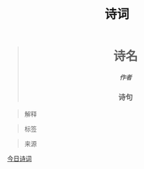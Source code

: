 ﻿---
title: 诗词
layout: page
comments: false
---

<blockquote id="jinrishici" class="blockquote-center">
<h1 align="center" id="jinrishici-title" >诗名</h1>
<h5 align="center" id="jinrishici-dynasty-author" >作者</h5>
<h3 align="center" id="jinrishici-content">诗句</h3>
</blockquote>

> 解释

<p align="left" id="jinrishici-translate"></p>

> 标签

<p align="left" id="jinrishici-match-tags"></p>

> 来源

[今日诗词](https://www.jinrishici.com/)  


<style type="text/css">
#jinrishici-title,#jinrishici-dynasty-author,#jinrishici-content{
    font-family: KaiTi, 'Segoe UI', 'Lucida Grande', Helvetica, Arial, 'Microsoft YaHei', FreeSans, Arimo, 'Droid Sans','wenquanyi micro hei','Hiragino Sans GB', 'Hiragino Sans GB W3', sans-serif;
 }
</style>

<!-- 今日诗词 文档https://www.jinrishici.com/doc/#return-->
<script src="https://sdk.jinrishici.com/v2/browser/jinrishici.js" charset="utf-8"></script>
<script type="text/javascript">
  jinrishici.load(function(result) {
    // 自己的处理逻辑
    console.log(result)
    console.log('今日诗词：'+result.toString())
    var content = result.data.content;
    var author = result.data.origin.author;
    var dynasty = result.data.origin.dynasty;
    var title = result.data.origin.title
    var jrscStr = content + " —— " + "["+dynasty+"]"+ author + "《"+title+"》";

    var o_title = result.data.origin.title;
    var o_content = result.data.origin.content;
    var o_author = result.data.origin.author;
    var o_dynasty = result.data.origin.dynasty;
    var o_dynasty_author = "["+o_dynasty+"] "+ o_author;
    var o_translate = result.data.origin.translate;
    var o_match_tags = result.data.matchTags;

    document.getElementById('jinrishici-title').innerText = (null == o_title) ? "无" : o_title;
    document.getElementById('jinrishici-dynasty-author').innerText = (null == o_dynasty_author) ? "无" : o_dynasty_author;
    document.getElementById('jinrishici-content').innerText = (null == o_content) ? "无" : o_content.toString().replace(/。,|？,|！,|；,|：,|——,/g,'。\n');
    document.getElementById('jinrishici-translate').innerText = (null == o_translate) ? "无" : o_translate.toString().replace(/。,|？,|！,|；,|：,|——,/g,'。\n');
    document.getElementById('jinrishici-match-tags').innerText = (null == o_match_tags) ? "无" : o_match_tags;

     //    document.getElementById('jinrishici-block').style.visibility="hidden";//隐藏
     //  　document.getElementById('jinrishici-block').style.visibility="visible";//显示    
     //    $("#jinrishici").html('jrscStr');
     //    var jrsc = document.getElementById('jinrishici');
     //    jrsc.value = jrscStr;
     //    var s =document.getElementsByName("jinrishici-class");
     //    s[1].value=jrscStr;

});
</script>